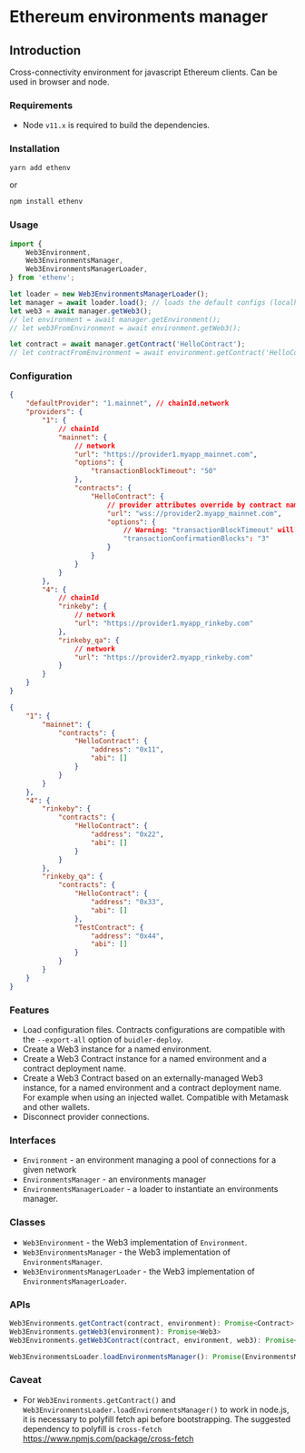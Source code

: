 # Ethereum environments manager

## Introduction

Cross-connectivity environment for javascript Ethereum clients. Can be used in browser and node.

### Requirements

-   Node `v11.x` is required to build the dependencies.

### Installation

```bash
yarn add ethenv
```

or

```bash
npm install ethenv
```

### Usage

```typescript
import {
    Web3Environment,
    Web3EnvironmentsManager,
    Web3EnvironmentsManagerLoader,
} from 'ethenv';

let loader = new Web3EnvironmentsManagerLoader();
let manager = await loader.load(); // loads the default configs (localhost)
let web3 = await manager.getWeb3();
// let environment = await manager.getEnvironment();
// let web3FromEnvironment = await environment.getWeb3();

let contract = await manager.getContract('HelloContract');
// let contractFromEnvironment = await environment.getContract('HelloContract');
```

### Configuration

```json
{
    "defaultProvider": "1.mainnet", // chainId.network
    "providers": {
        "1": {
            // chainId
            "mainnet": {
                // network
                "url": "https://provider1.myapp_mainnet.com",
                "options": {
                    "transactionBlockTimeout": "50"
                },
                "contracts": {
                    "HelloContract": {
                        // provider attributes override by contract name
                        "url": "wss://provider2.myapp_mainnet.com",
                        "options": {
                            // Warning: "transactionBlockTimeout" will not be kept from the parent
                            "transactionConfirmationBlocks": "3"
                        }
                    }
                }
            }
        },
        "4": {
            // chainId
            "rinkeby": {
                // network
                "url": "https://provider1.myapp_rinkeby.com"
            },
            "rinkeby_qa": {
                // network
                "url": "https://provider2.myapp_rinkeby.com"
            }
        }
    }
}
```

```json
{
    "1": {
        "mainnet": {
            "contracts": {
                "HelloContract": {
                    "address": "0x11",
                    "abi": []
                }
            }
        }
    },
    "4": {
        "rinkeby": {
            "contracts": {
                "HelloContract": {
                    "address": "0x22",
                    "abi": []
                }
            }
        },
        "rinkeby_qa": {
            "contracts": {
                "HelloContract": {
                    "address": "0x33",
                    "abi": []
                },
                "TestContract": {
                    "address": "0x44",
                    "abi": []
                }
            }
        }
    }
}
```

### Features

-   Load configuration files. Contracts configurations are compatible with the `--export-all` option of `buidler-deploy`.
-   Create a Web3 instance for a named environment.
-   Create a Web3 Contract instance for a named environment and a contract deployment name.
-   Create a Web3 Contract based on an externally-managed Web3 instance, for a named environment and a contract deployment name. For example when using an injected wallet. Compatible with Metamask and other wallets.
-   Disconnect provider connections.

### Interfaces

-   `Environment` - an environment managing a pool of connections for a given network
-   `EnvironmentsManager` - an environments manager
-   `EnvironmentsManagerLoader` - a loader to instantiate an environments manager.

### Classes

-   `Web3Environment` - the Web3 implementation of `Environment`.
-   `Web3EnvironmentsManager` - the Web3 implementation of `EnvironmentsManager`.
-   `Web3EnvironmentsManagerLoader` - the Web3 implementation of `EnvironmentsManagerLoader`.

### APIs

```typescript
Web3Environments.getContract(contract, environment): Promise<Contract>
Web3Environments.getWeb3(environment): Promise<Web3>
Web3Environments.getWeb3Contract(contract, environment, web3): Promise<Contract>

Web3EnvironmentsLoader.loadEnvironmentsManager(): Promise(EnvironmentsManager);
```

### Caveat

-   For `Web3Environments.getContract()` and `Web3EnvironmentsLoader.loadEnvironmentsManager()` to work in node.js, it is necessary to polyfill fetch api before bootstrapping. The suggested dependency to polyfill is `cross-fetch` https://www.npmjs.com/package/cross-fetch
